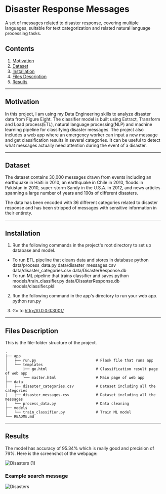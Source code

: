 # Disaster Response Messages

A set of messages related to disaster response, covering multiple languages, suitable for text categorization and related natural language processing tasks.

## Contents
1. [Motivation](https://github.com/shwets1503/Disaster_Response_Pipeline/blob/master/README.md#motivation)
2. [Dataset](https://github.com/shwets1503/Disaster_Response_Pipeline/blob/master/README.md#dataset)
3. [Installation](https://github.com/shwets1503/Disaster_Response_Pipeline/blob/master/README.md#installation)
4. [Files Description](https://github.com/shwets1503/Disaster_Response_Pipeline/blob/master/README.md#files-description)
5. [Results](https://github.com/shwets1503/Disaster_Response_Pipeline/blob/master/README.md#results)

---

## Motivation
In this project, I am using my Data Engineering skills to analyze disaster data from Figure Eight. The classifier model is built using Extract, Transform and Load process(ETL), natural language processing(NLP) and machine learning pipeline for classifying disaster messages. The project also includes a web app where an emergency worker can input a new message and get classification results in several categories. It can be useful to detect what messages actually need attention during the event of a disaster.

---

## Dataset
The dataset contains 30,000 messages drawn from events including an earthquake in Haiti in 2010, an earthquake in Chile in 2010, floods in Pakistan in 2010, super-storm Sandy in the U.S.A. in 2012, and news articles spanning a large number of years and 100s of different disasters.

The data has been encoded with 36 different categories related to disaster response and has been stripped of messages with sensitive information in their entirety.

---

## Installation

1. Run the following commands in the project's root directory to set up database and model.

  - To run ETL pipeline that cleans data and stores in database python data/process_data.py data/disaster_messages.csv data/disaster_categories.csv data/DisasterResponse.db
  - To run ML pipeline that trains classifier and saves python models/train_classifier.py data/DisasterResponse.db models/classifier.pkl
2. Run the following command in the app's directory to run your web app. python run.py

3. Go to http://0.0.0.0:3001/

---

## Files Description
This is the file-folder structure of the project.

```
.
├── app     
│   ├── run.py                           # Flask file that runs app
│   └── templates   
│       ├── go.html                      # Classification result page of web app
│       └── master.html                  # Main page of web app    
├── data                   
│   ├── disaster_categories.csv          # Dataset including all the categories  
│   ├── disaster_messages.csv            # Dataset including all the messages
│   └── process_data.py                  # Data cleaning
├── models
│   └── train_classifier.py              # Train ML model           
└── README.md
```
---

## Results
The model has accuracy of 95.34% which is really good and precision of 76%. Here is the screenshot of the webpage:

![Disasters (1)](https://user-images.githubusercontent.com/33171500/83582473-d0cd8600-a4fe-11ea-99f3-39dc6dd42b47.png)

### Example search message

![Disasters](https://user-images.githubusercontent.com/33171500/83582390-9663e900-a4fe-11ea-9300-7779c116819c.png)








